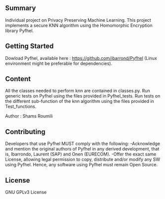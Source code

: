 ## Summary
Individual project on Privacy Preserving Machine Learning. 
This project implements a secure KNN algorithm using the Homomorphic Encryption library Pyfhel.

## Getting Started
Dowload Pyfhel, available here : https://github.com/ibarrond/Pyfhel (Linux environment might be preferable for dependencies).

## Content
All the classes needed to perform knn are contained in classes.py.
Run generic tests on Pyfhel using the files provided in Pyfhel_tests.
Run tests on the different sub-function of the knn algorithm using the files provided in Test_functions.

Author : Shams Roumili

## Contributing
Developers that use Pyfhel MUST comply with the following:
-Acknowledge and mention the original authors of Pyfhel in any derived development, that is, Ibarrondo, Laurent (SAP) and Onen (EURECOM).
-Offer the exact same License, allowing legal permission to copy, distribute and/or modify any SW using Pyfhel. Hence, any software using Pyfhel must remain Open Source.

## License
GNU GPLv3 License 
